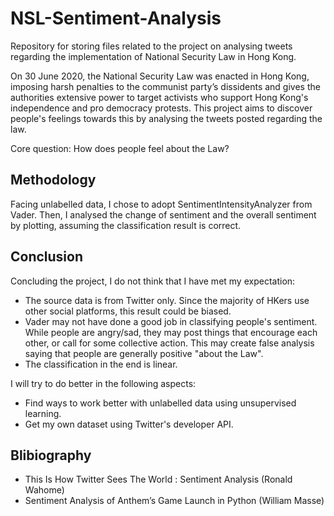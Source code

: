 # NSL-Sentiment-Analysis
Repository for storing files related to the project on analysing tweets regarding the implementation of National Security Law in Hong Kong.

On 30 June 2020, the National Security Law was enacted in Hong Kong, imposing harsh penalties to the communist party’s dissidents and gives the authorities extensive power to target activists who support Hong Kong's independence and pro democracy protests. This project aims to discover people's feelings towards this by analysing the tweets posted regarding the law.

Core question: How does people feel about the Law?

## Methodology
Facing unlabelled data, I chose to adopt SentimentIntensityAnalyzer from Vader. Then, I analysed the change of sentiment and the overall sentiment by plotting, assuming the classification result is correct.

## Conclusion
Concluding the project, I do not think that I have met my expectation:
* The source data is from Twitter only. Since the majority of HKers use other social platforms, this result could be biased.
* Vader may not have done a good job in classifying people's sentiment. While people are angry/sad, they may post things that encourage each other, or call for some collective action. This may create false analysis saying that people are generally positive "about the Law".
* The classification in the end is linear.

I will try to do better in the following aspects:
* Find ways to work better with unlabelled data using unsupervised learning.
* Get my own dataset using Twitter's developer API.

## Blibiography
* This Is How Twitter Sees The World : Sentiment Analysis (Ronald Wahome)
* Sentiment Analysis of Anthem’s Game Launch in Python (William Masse)
